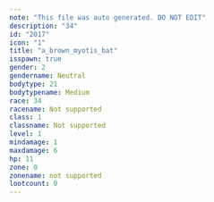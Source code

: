 ```yaml
---
note: "This file was auto generated. DO NOT EDIT"
description: "34"
id: "2017"
icon: "1"
title: "a_brown_myotis_bat"
isspawn: true
gender: 2
gendername: Neutral
bodytype: 21
bodytypename: Medium
race: 34
racename: Not supported
class: 1
classname: Not supported
level: 1
mindamage: 1
maxdamage: 6
hp: 11
zone: 0
zonename: not supported
lootcount: 0
---
```

